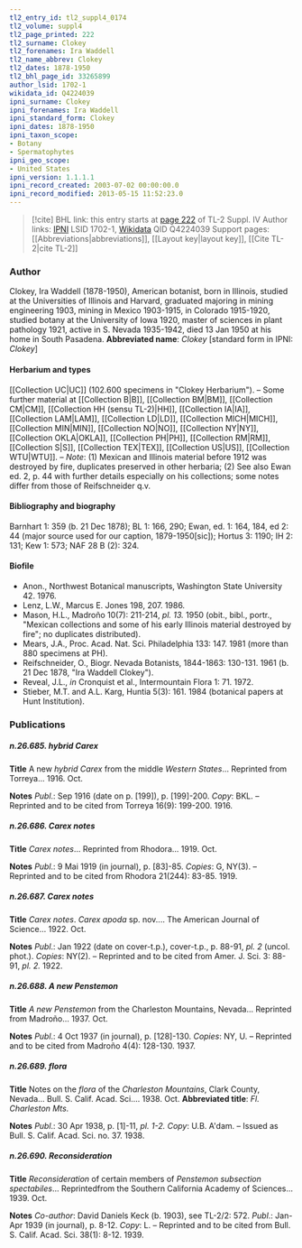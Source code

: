 ```yaml
---
tl2_entry_id: tl2_suppl4_0174
tl2_volume: suppl4
tl2_page_printed: 222
tl2_surname: Clokey
tl2_forenames: Ira Waddell
tl2_name_abbrev: Clokey
tl2_dates: 1878-1950
tl2_bhl_page_id: 33265899
author_lsid: 1702-1
wikidata_id: Q4224039
ipni_surname: Clokey
ipni_forenames: Ira Waddell
ipni_standard_form: Clokey
ipni_dates: 1878-1950
ipni_taxon_scope: 
- Botany
- Spermatophytes
ipni_geo_scope: 
- United States
ipni_version: 1.1.1.1
ipni_record_created: 2003-07-02 00:00:00.0
ipni_record_modified: 2013-05-15 11:52:23.0
---
```


> [!cite] BHL link: this entry starts at [page 222](https://www.biodiversitylibrary.org/page/33265899) of TL-2 Suppl. IV
> Author links: [IPNI](https://www.ipni.org/a/1702-1) LSID 1702-1, [Wikidata](https://www.wikidata.org/wiki/Q4224039) QID Q4224039
> Support pages: [[Abbreviations|abbreviations]], [[Layout key|layout key]], [[Cite TL-2|cite TL-2]]

### Author

Clokey, Ira Waddell (1878-1950), American botanist, born in Illinois, studied at the Universities of Illinois and Harvard, graduated majoring in mining engineering 1903, mining in Mexico 1903-1915, in Colorado 1915-1920, studied botany at the University of Iowa 1920, master of sciences in plant pathology 1921, active in S. Nevada 1935-1942, died 13 Jan 1950 at his home in South Pasadena. 
**Abbreviated name**: *Clokey* \[standard form in IPNI: *Clokey*\]

#### Herbarium and types

[[Collection UC|UC]] (102.600 specimens in "Clokey Herbarium"). – Some further material at [[Collection B|B]], [[Collection BM|BM]], [[Collection CM|CM]], [[Collection HH (sensu TL-2)|HH]], [[Collection IA|IA]], [[Collection LAM|LAM]], [[Collection LD|LD]], [[Collection MICH|MICH]], [[Collection MIN|MIN]], [[Collection NO|NO]], [[Collection NY|NY]], [[Collection OKLA|OKLA]], [[Collection PH|PH]], [[Collection RM|RM]], [[Collection S|S]], [[Collection TEX|TEX]], [[Collection US|US]], [[Collection WTU|WTU]]. – *Note*: (1) Mexican and Illinois material before 1912 was destroyed by fire, duplicates preserved in other herbaria; (2) See also Ewan ed. 2, p. 44 with further details especially on his collections; some notes differ from those of Reifschneider q.v.

#### Bibliography and biography

Barnhart 1: 359 (b. 21 Dec 1878); BL 1: 166, 290; Ewan, ed. 1: 164, 184, ed 2: 44 (major source used for our caption, 1879-1950\[sic\]); Hortus 3: 1190; IH 2: 131; Kew 1: 573; NAF 28 B (2): 324.

#### Biofile

- Anon., Northwest Botanical manuscripts, Washington State University 42. 1976.
- Lenz, L.W., Marcus E. Jones 198, 207. 1986.
- Mason, H.L., Madroño 10(7): 211-214, *pl. 13.* 1950 (obit., bibl., portr., "Mexican collections and some of his early Illinois material destroyed by fire"; no duplicates distributed).
- Mears, J.A., Proc. Acad. Nat. Sci. Philadelphia 133: 147. 1981 (more than 880 specimens at PH).
- Reifschneider, O., Biogr. Nevada Botanists, 1844-1863: 130-131. 1961 (b. 21 Dec 1878, "Ira Waddell Clokey").
- Reveal, J.L., *in* Cronquist et al., Intermountain Flora 1: 71. 1972.
- Stieber, M.T. and A.L. Karg, Huntia 5(3): 161. 1984 (botanical papers at Hunt Institution).

### Publications

##### n.26.685. hybrid Carex

**Title**
A new *hybrid Carex* from the middle *Western States*... Reprinted from Torreya... 1916. Oct.

**Notes**
*Publ*.: Sep 1916 (date on p. \[199\]), p. \[199\]-200. *Copy*: BKL. – Reprinted and to be cited from Torreya 16(9): 199-200. 1916.

##### n.26.686. Carex notes

**Title**
*Carex notes*... Reprinted from Rhodora... 1919. Oct.

**Notes**
*Publ*.: 9 Mai 1919 (in journal), p. \[83\]-85. *Copies*: G, NY(3). – Reprinted and to be cited from Rhodora 21(244): 83-85. 1919.

##### n.26.687. Carex notes

**Title**
*Carex notes*. *Carex apoda* sp. nov.... The American Journal of Science... 1922. Oct.

**Notes**
*Publ*.: Jan 1922 (date on cover-t.p.), cover-t.p., p. 88-91, *pl. 2* (uncol. phot.). *Copies*: NY(2). – Reprinted and to be cited from Amer. J. Sci. 3: 88-91, *pl. 2.* 1922.

##### n.26.688. A new Penstemon

**Title**
*A new Penstemon* from the Charleston Mountains, Nevada... Reprinted from Madroño... 1937. Oct.

**Notes**
*Publ*.: 4 Oct 1937 (in journal), p. \[128\]-130. *Copies*: NY, U. – Reprinted and to be cited from Madroño 4(4): 128-130. 1937.

##### n.26.689. flora

**Title**
Notes on the *flora* of the *Charleston Mountains*, Clark County, Nevada... Bull. S. Calif. Acad. Sci.... 1938. Oct.
**Abbreviated title**: *Fl. Charleston Mts.*

**Notes**
*Publ*.: 30 Apr 1938, p. \[1\]-11, *pl. 1-2.* *Copy*: U.B. A'dam. – Issued as Bull. S. Calif. Acad. Sci. no. 37. 1938.

##### n.26.690. Reconsideration

**Title**
*Reconsideration* of certain members of *Penstemon subsection spectabiles*... Reprintedfrom the Southern California Academy of Sciences... 1939. Oct.

**Notes**
*Co-author*: David Daniels Keck (b. 1903), see TL-2/2: 572.
*Publ*.: Jan-Apr 1939 (in journal), p. 8-12. *Copy*: L. – Reprinted and to be cited from Bull. S. Calif. Acad. Sci. 38(1): 8-12. 1939.

